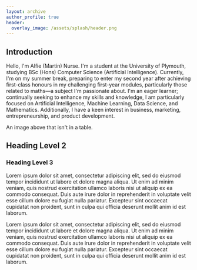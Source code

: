 ```yaml
---
layout: archive
author_profile: true
header:
  overlay_image: /assets/splash/header.png
---
```

## Introduction

Hello, I'm Alfie (Martin) Nurse. I'm a student at the University of Plymouth, studying BSc (Hons) Computer Science (Artificial Intelligence). Currently, I'm on my summer break, preparing to enter my second year after achieving first-class honours in my challenging first-year modules, particularly those related to maths—a subject I'm passionate about. I'm an eager learner; continually seeking to enhance my skills and knowledge, I am particularly focused on Artificial Intelligence, Machine Learning, Data Science, and Mathematics. Additionally, I have a keen interest in business, marketing, entrepreneurship, and product development.

<!-- | `<img src="{{ site.url }}{{ site.baseurl }}/assets/images/test-image.png" alt="">` | An image in a table | -->



<!-- `<img src="{{ site.url }}{{ site.baseurl }}/assets/images/test-image.png" alt="">` -->

An image above that isn't in a table.

## Heading Level 2

### Heading Level 3

Lorem ipsum dolor sit amet, consectetur adipiscing elit, sed do eiusmod tempor incididunt ut labore et dolore magna aliqua. Ut enim ad minim veniam, quis nostrud exercitation ullamco laboris nisi ut aliquip ex ea commodo consequat. Duis aute irure dolor in reprehenderit in voluptate velit esse cillum dolore eu fugiat nulla pariatur. Excepteur sint occaecat cupidatat non proident, sunt in culpa qui officia deserunt mollit anim id est laborum.

Lorem ipsum dolor sit amet, consectetur adipiscing elit, sed do eiusmod tempor incididunt ut labore et dolore magna aliqua. Ut enim ad minim veniam, quis nostrud exercitation ullamco laboris nisi ut aliquip ex ea commodo consequat. Duis aute irure dolor in reprehenderit in voluptate velit esse cillum dolore eu fugiat nulla pariatur. Excepteur sint occaecat cupidatat non proident, sunt in culpa qui officia deserunt mollit anim id est laborum.
